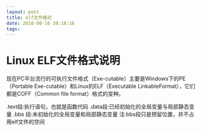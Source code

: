 ```yaml
---
layout: post
title: elf文件格式
date: 2018-08-16 10:18:16
tags:
---
```


# Linux ELF文件格式说明

现在PC平台流行的可执行文件格式（Exe-cutable）主要是Windows下的PE（Portable Exe-cutable）和Linux的ELF（Executable LinkableFormat），它们都是COFF（Common file format）格式的变种。

.text段:执行语句，也就是函数代码
.data段:已经初始化的全局变量与局部静态变量
.bbs 段:未初始化的全局变量和局部静态变量
注:bbs段只是预留位置，并不占用elf文件的空间


